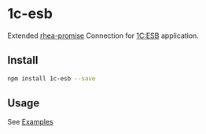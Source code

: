 # 1c-esb


Extended [rhea-promise](https://github.com/amqp/rhea-promise) Connection for [1C:ESB](https://v8.1c.ru/platforma/1s-shina/) application.


## Install

```sh
npm install 1c-esb --save
```

## Usage

See [Examples](https://github.com/safer-bwd/node-1c-esb/tree/main/examples)